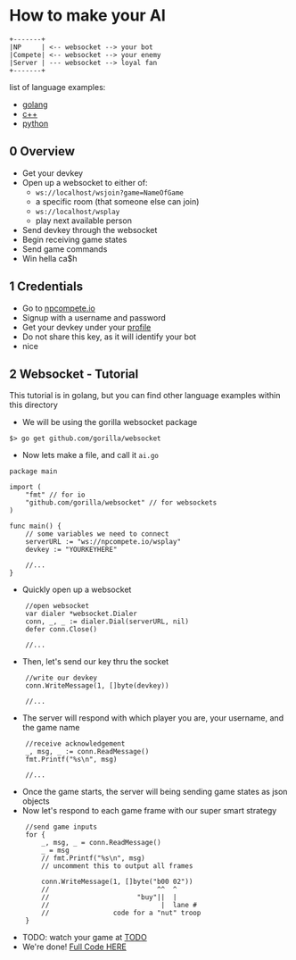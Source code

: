 # How to make your AI

```
+-------+
|NP     | <-- websocket --> your bot
|Compete| <-- websocket --> your enemy
|Server | --- websocket --> loyal fan
+-------+
```

list of language examples:

- [golang](go/ai.go)
- [c++](c++)
- [python](python)


## 0 Overview
- Get your devkey
- Open up a websocket to either of: 
	- `ws://localhost/wsjoin?game=NameOfGame`
	- a specific room (that someone else can join)
	- `ws://localhost/wsplay`
	- play next available person
- Send devkey through the websocket
- Begin receiving game states
- Send game commands
- Win hella ca$h

## 1 Credentials

- Go to <a href="npcompete.io">npcompete.io</a>
- Signup with a username and password 	
- Get your devkey under your <a href="npcompete.io/profile">profile</a> 
- Do not share this key, as it will identify your bot
- nice

## 2 Websocket - Tutorial

This tutorial is in golang, but you can find other language examples within this directory

- We will be using the gorilla websocket package

```
$> go get github.com/gorilla/websocket
```
- Now lets make a file, and call it `ai.go`

```
package main

import (
	"fmt" // for io
	"github.com/gorilla/websocket" // for websockets
)

func main() {
	// some variables we need to connect
	serverURL := "ws://npcompete.io/wsplay"
	devkey := "YOURKEYHERE"
	
	//...
}

```

- Quickly open up a websocket

```
	//open websocket
	var dialer *websocket.Dialer
	conn, _, _ := dialer.Dial(serverURL, nil)
	defer conn.Close()
	
	//...
```

- Then, let's send our key thru the socket

```
	//write our devkey
	conn.WriteMessage(1, []byte(devkey))
	
	//...
```

- The server will respond with which player you are, your username, and the game name

```
	//receive acknowledgement
	_, msg, _ := conn.ReadMessage()
	fmt.Printf("%s\n", msg)
	
	//...
```

- Once the game starts, the server will being sending game states as json objects
- Now let's respond to each game frame with our super smart strategy

```
	//send game inputs
	for {
		_, msg, _ = conn.ReadMessage()
		_ = msg
		// fmt.Printf("%s\n", msg) 
		// uncomment this to output all frames
		
		conn.WriteMessage(1, []byte("b00 02"))
		//                           ^^  ^  
		//                      "buy"||  |
		//                            |  lane #
		//                code for a "nut" troop
	}
```
- TODO: watch your game at <a href=TODO>TODO</a>
- We're done! [Full Code HERE](go/ai.go)
